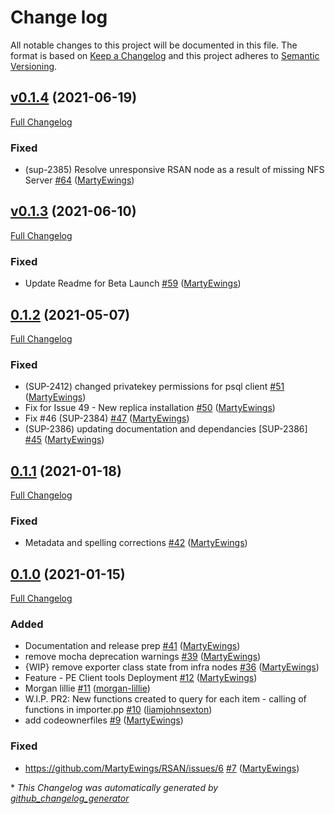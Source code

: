 # Change log

All notable changes to this project will be documented in this file. The format is based on [Keep a Changelog](http://keepachangelog.com/en/1.0.0/) and this project adheres to [Semantic Versioning](http://semver.org).

## [v0.1.4](https://github.com/puppetlabs/RSAN/tree/v0.1.4) (2021-06-19)

[Full Changelog](https://github.com/puppetlabs/RSAN/compare/v0.1.3...v0.1.4)

### Fixed

- \(sup-2385\) Resolve unresponsive RSAN node as a result of missing NFS Server [\#64](https://github.com/puppetlabs/RSAN/pull/64) ([MartyEwings](https://github.com/MartyEwings))

## [v0.1.3](https://github.com/puppetlabs/RSAN/tree/v0.1.3) (2021-06-10)

[Full Changelog](https://github.com/puppetlabs/RSAN/compare/0.1.2...v0.1.3)

### Fixed

- Update Readme for Beta Launch [\#59](https://github.com/puppetlabs/RSAN/pull/59) ([MartyEwings](https://github.com/MartyEwings))

## [0.1.2](https://github.com/puppetlabs/RSAN/tree/0.1.2) (2021-05-07)

[Full Changelog](https://github.com/puppetlabs/RSAN/compare/0.1.1...0.1.2)

### Fixed

- \(SUP-2412\) changed privatekey permissions for psql client [\#51](https://github.com/puppetlabs/RSAN/pull/51) ([MartyEwings](https://github.com/MartyEwings))
- Fix for Issue 49 - New replica installation [\#50](https://github.com/puppetlabs/RSAN/pull/50) ([MartyEwings](https://github.com/MartyEwings))
- Fix \#46 \(SUP-2384\) [\#47](https://github.com/puppetlabs/RSAN/pull/47) ([MartyEwings](https://github.com/MartyEwings))
- \(SUP-2386\) updating documentation and dependancies \[SUP-2386\] [\#45](https://github.com/puppetlabs/RSAN/pull/45) ([MartyEwings](https://github.com/MartyEwings))

## [0.1.1](https://github.com/puppetlabs/RSAN/tree/0.1.1) (2021-01-18)

[Full Changelog](https://github.com/puppetlabs/RSAN/compare/0.1.0...0.1.1)

### Fixed

- Metadata and spelling corrections [\#42](https://github.com/puppetlabs/RSAN/pull/42) ([MartyEwings](https://github.com/MartyEwings))

## [0.1.0](https://github.com/puppetlabs/RSAN/tree/0.1.0) (2021-01-15)

[Full Changelog](https://github.com/puppetlabs/RSAN/compare/9776f5017215976a4bb2da7565482e04ef4b065b...0.1.0)

### Added

- Documentation and release prep [\#41](https://github.com/puppetlabs/RSAN/pull/41) ([MartyEwings](https://github.com/MartyEwings))
- remove mocha deprecation warnings [\#39](https://github.com/puppetlabs/RSAN/pull/39) ([MartyEwings](https://github.com/MartyEwings))
- {WIP} remove exporter class state from infra nodes [\#36](https://github.com/puppetlabs/RSAN/pull/36) ([MartyEwings](https://github.com/MartyEwings))
- Feature - PE Client tools Deployment [\#12](https://github.com/puppetlabs/RSAN/pull/12) ([MartyEwings](https://github.com/MartyEwings))
- Morgan lillie [\#11](https://github.com/puppetlabs/RSAN/pull/11) ([morgan-lillie](https://github.com/morgan-lillie))
- W.I.P. PR2: New functions created to query for each item - calling of functions in importer.pp [\#10](https://github.com/puppetlabs/RSAN/pull/10) ([liamjohnsexton](https://github.com/liamjohnsexton))
- add codeownerfiles [\#9](https://github.com/puppetlabs/RSAN/pull/9) ([MartyEwings](https://github.com/MartyEwings))

### Fixed

- https://github.com/MartyEwings/RSAN/issues/6 [\#7](https://github.com/puppetlabs/RSAN/pull/7) ([MartyEwings](https://github.com/MartyEwings))



\* *This Changelog was automatically generated by [github_changelog_generator](https://github.com/github-changelog-generator/github-changelog-generator)*
